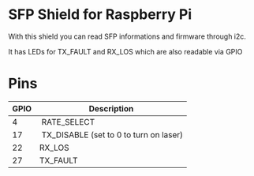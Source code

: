 # SFP Shield for Raspberry Pi

With this shield you can read SFP informations and firmware through i2c.

It has LEDs for TX_FAULT and RX_LOS which are also readable via GPIO

# Pins
GPIO     | Description
---------|-------------
4 | RATE_SELECT
17 | TX_DISABLE (set to 0 to turn on laser)
22 | RX_LOS
27 | TX_FAULT
